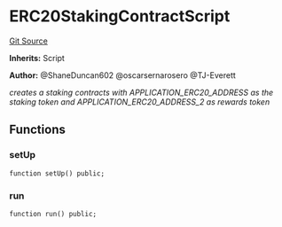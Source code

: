 # ERC20StakingContractScript
[Git Source](https://github.com/thrackle-io/rules-protocol/blob/121468a758a67e73dd1df571fd4e956242c3c973/src/example/script/ERC20Staking.s.sol)

**Inherits:**
Script

**Author:**
@ShaneDuncan602 @oscarsernarosero @TJ-Everett

*creates a staking contracts with APPLICATION_ERC20_ADDRESS as the
staking token and APPLICATION_ERC20_ADDRESS_2 as rewards token*


## Functions
### setUp


```solidity
function setUp() public;
```

### run


```solidity
function run() public;
```

